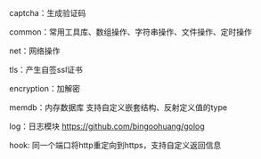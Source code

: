 captcha：生成验证码

common：常用工具库、数组操作、字符串操作、文件操作、定时操作

net：网络操作

tls：产生自签ssl证书

encryption：加解密

memdb：内存数据库 支持自定义嵌套结构、反射定义值的type

log：日志模块 https://github.com/bingoohuang/golog

hook: 同一个端口将http重定向到https，支持自定义返回信息